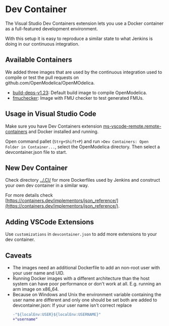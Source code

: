 # Dev Container

The Visual Studio Dev Containers extension lets you use a Docker container as a
full-featured development environment.

With this setup it is easy to reproduce a similar state to what Jenkins is doing in our
continuous integration.

## Available Containers

We added three images that are used by the continuous integration used to compile or test
the pull requests on github.com/OpenModelica/OpenMOdelica.

  - [build-deps-v1.23](./build-deps-v1.23/devcontainer.json): Default build image to
    compile OpenModelica.
  - [fmuchecker](./fmuchecker/devcontainer.json): Image with FMU checker to test generated
    FMUs.

## Usage in Visual Studio Code

Make sure you have Dev Containers extension [ms-vscode-remote.remote-containers](https://marketplace.visualstudio.com/items?itemName=ms-vscode-remote.remote-containers)
and Docker installed and running.

Open command pallet (`Strg+Shift+P`) and run
`>Dev Containers: Open Folder in Container...`, select the OpenModelica directory.
Then select a devcontainer.json file to start.

## New Dev Container

Check directory [../.CI/](./../.CI/) for more Dockerfiles used by Jenkins and construct
your own dev container in a similar way.

For more details check [https://containers.dev/implementors/json_reference/](https://containers.dev/implementors/json_reference/).

## Adding VSCode Extensions

Use `customizations` in `devcontainer.json` to add more extensions to your dev container.

## Caveats

  - The images need an additional Dockerfile to add an non-root user with your user name
    and UID.
  - Running Docker images with a different architecture than the host system can have poor
    performance or don't work at all. E.g. running an arm image on x86_64.
  - Because on Windows and Unix the environment variable containing the user name are
    different and only one should be set both are added to devcontainer.json:
    If your user name isn't correct replace
    ```diff
    -"${localEnv:USER}${localEnv:USERNAME}"
    +"username"
    ```
